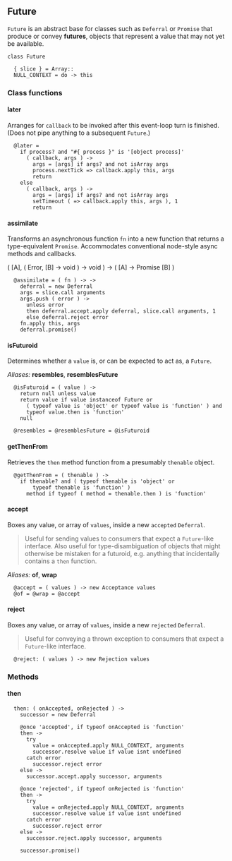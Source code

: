 ## Future

`Future` is an abstract base for classes such as `Deferral` or `Promise` that
produce or convey **futures**, objects that represent a value that may not yet
be available.

    class Future

      { slice } = Array::
      NULL_CONTEXT = do -> this


### Class functions


#### later

Arranges for `callback` to be invoked after this event-loop turn is finished.
(Does not pipe anything to a subsequent `Future`.)

      @later =
        if process? and "#{ process }" is '[object process]'
          ( callback, args ) ->
            args = [args] if args? and not isArray args
            process.nextTick => callback.apply this, args
            return
        else
          ( callback, args ) ->
            args = [args] if args? and not isArray args
            setTimeout ( => callback.apply this, args ), 1
            return


#### assimilate

Transforms an asynchronous function `fn` into a new function that returns a
type-equivalent `Promise`. Accommodates conventional node-style async methods
and callbacks.

( [A], ( Error, [B] → void ) → void ) → ( [A] → Promise [B] )

      @assimilate = ( fn ) -> ->
        deferral = new Deferral
        args = slice.call arguments
        args.push ( error ) ->
          unless error
          then deferral.accept.apply deferral, slice.call arguments, 1
          else deferral.reject error
        fn.apply this, args
        deferral.promise()


#### isFuturoid

Determines whether a `value` is, or can be expected to act as, a `Future`.

*Aliases:* **resembles**, **resemblesFuture**

      @isFuturoid = ( value ) ->
        return null unless value
        return value if value instanceof Future or
          ( typeof value is 'object' or typeof value is 'function' ) and
          typeof value.then is 'function'
        null

      @resembles = @resemblesFuture = @isFuturoid


#### getThenFrom

Retrieves the `then` method function from a presumably `thenable` object.

      @getThenFrom = ( thenable ) ->
        if thenable? and ( typeof thenable is 'object' or
            typeof thenable is 'function' )
          method if typeof ( method = thenable.then ) is 'function'


#### accept

Boxes any value, or array of `values`, inside a new `accepted` `Deferral`.

> Useful for sending values to consumers that expect a `Future`-like interface.
  Also useful for type-disambiguation of objects that might otherwise be
  mistaken for a futuroid, e.g. anything that incidentally contains a `then`
  function.

*Aliases:* **of**, **wrap**

      @accept = ( values ) -> new Acceptance values
      @of = @wrap = @accept


#### reject

Boxes any value, or array of `values`, inside a new `rejected` `Deferral`.

> Useful for conveying a thrown exception to consumers that expect a
  `Future`-like interface.

      @reject: ( values ) -> new Rejection values



### Methods


#### then

      then: ( onAccepted, onRejected ) ->
        successor = new Deferral

        @once 'accepted', if typeof onAccepted is 'function'
        then ->
          try
            value = onAccepted.apply NULL_CONTEXT, arguments
            successor.resolve value if value isnt undefined
          catch error
            successor.reject error
        else ->
          successor.accept.apply successor, arguments

        @once 'rejected', if typeof onRejected is 'function'
        then ->
          try
            value = onRejected.apply NULL_CONTEXT, arguments
            successor.resolve value if value isnt undefined
          catch error
            successor.reject error
        else ->
          successor.reject.apply successor, arguments

        successor.promise()
